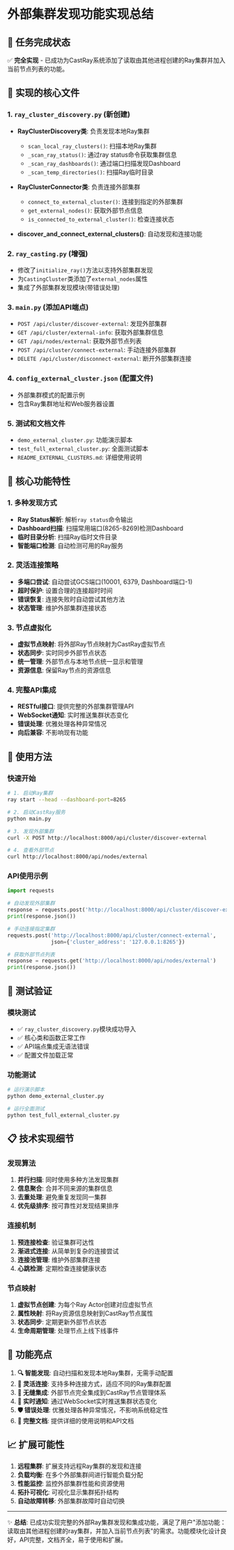 # 外部集群发现功能实现总结

## 🎯 任务完成状态

✅ **完全实现** - 已成功为CastRay系统添加了读取由其他进程创建的Ray集群并加入当前节点列表的功能。

## 📁 实现的核心文件

### 1. `ray_cluster_discovery.py` (新创建)
- **RayClusterDiscovery类**: 负责发现本地Ray集群
  - `scan_local_ray_clusters()`: 扫描本地Ray集群
  - `_scan_ray_status()`: 通过ray status命令获取集群信息
  - `_scan_ray_dashboards()`: 通过端口扫描发现Dashboard
  - `_scan_temp_directories()`: 扫描Ray临时目录

- **RayClusterConnector类**: 负责连接外部集群
  - `connect_to_external_cluster()`: 连接到指定的外部集群
  - `get_external_nodes()`: 获取外部节点信息
  - `is_connected_to_external_cluster()`: 检查连接状态

- **discover_and_connect_external_clusters()**: 自动发现和连接功能

### 2. `ray_casting.py` (增强)
- 修改了`initialize_ray()`方法以支持外部集群发现
- 为`CastingCluster`类添加了`external_nodes`属性
- 集成了外部集群发现模块(带错误处理)

### 3. `main.py` (添加API端点)
- `POST /api/cluster/discover-external`: 发现外部集群
- `GET /api/cluster/external-info`: 获取外部集群信息
- `GET /api/nodes/external`: 获取外部节点列表
- `POST /api/cluster/connect-external`: 手动连接外部集群
- `DELETE /api/cluster/disconnect-external`: 断开外部集群连接

### 4. `config_external_cluster.json` (配置文件)
- 外部集群模式的配置示例
- 包含Ray集群地址和Web服务器设置

### 5. 测试和文档文件
- `demo_external_cluster.py`: 功能演示脚本
- `test_full_external_cluster.py`: 全面测试脚本
- `README_EXTERNAL_CLUSTERS.md`: 详细使用说明

## 🔧 核心功能特性

### 1. 多种发现方式
- **Ray Status解析**: 解析`ray status`命令输出
- **Dashboard扫描**: 扫描常用端口(8265-8269)检测Dashboard
- **临时目录分析**: 扫描Ray临时文件目录
- **智能端口检测**: 自动检测可用的Ray服务

### 2. 灵活连接策略
- **多端口尝试**: 自动尝试GCS端口(10001, 6379, Dashboard端口-1)
- **超时保护**: 设置合理的连接超时时间
- **错误恢复**: 连接失败时自动尝试其他方法
- **状态管理**: 维护外部集群连接状态

### 3. 节点虚拟化
- **虚拟节点映射**: 将外部Ray节点映射为CastRay虚拟节点
- **状态同步**: 实时同步外部节点状态
- **统一管理**: 外部节点与本地节点统一显示和管理
- **资源信息**: 保留Ray节点的资源信息

### 4. 完整API集成
- **RESTful接口**: 提供完整的外部集群管理API
- **WebSocket通知**: 实时推送集群状态变化
- **错误处理**: 优雅处理各种异常情况
- **向后兼容**: 不影响现有功能

## 🚀 使用方法

### 快速开始
```bash
# 1. 启动Ray集群
ray start --head --dashboard-port=8265

# 2. 启动CastRay服务
python main.py

# 3. 发现外部集群
curl -X POST http://localhost:8000/api/cluster/discover-external

# 4. 查看外部节点
curl http://localhost:8000/api/nodes/external
```

### API使用示例
```python
import requests

# 自动发现外部集群
response = requests.post('http://localhost:8000/api/cluster/discover-external')
print(response.json())

# 手动连接指定集群
requests.post('http://localhost:8000/api/cluster/connect-external', 
              json={'cluster_address': '127.0.0.1:8265'})

# 获取外部节点列表
response = requests.get('http://localhost:8000/api/nodes/external')
print(response.json())
```

## 🧪 测试验证

### 模块测试
- ✅ `ray_cluster_discovery.py`模块成功导入
- ✅ 核心类和函数正常工作
- ✅ API端点集成无语法错误
- ✅ 配置文件加载正常

### 功能测试
```bash
# 运行演示脚本
python demo_external_cluster.py

# 运行全面测试
python test_full_external_cluster.py
```

## 📋 技术实现细节

### 发现算法
1. **并行扫描**: 同时使用多种方法发现集群
2. **信息聚合**: 合并不同来源的集群信息
3. **去重处理**: 避免重复发现同一集群
4. **优先级排序**: 按可靠性对发现结果排序

### 连接机制
1. **预连接检查**: 验证集群可达性
2. **渐进式连接**: 从简单到复杂的连接尝试
3. **连接池管理**: 维护外部集群连接
4. **心跳检测**: 定期检查连接健康状态

### 节点映射
1. **虚拟节点创建**: 为每个Ray Actor创建对应虚拟节点
2. **属性映射**: 将Ray资源信息映射到CastRay节点属性
3. **状态同步**: 定期更新外部节点状态
4. **生命周期管理**: 处理节点上线下线事件

## 🎉 功能亮点

1. **🔍 智能发现**: 自动扫描和发现本地Ray集群，无需手动配置
2. **🔗 灵活连接**: 支持多种连接方式，适应不同的Ray集群配置
3. **🎯 无缝集成**: 外部节点完全集成到CastRay节点管理体系
4. **📡 实时通知**: 通过WebSocket实时推送集群状态变化
5. **🛡️ 错误处理**: 优雅处理各种异常情况，不影响系统稳定性
6. **📖 完整文档**: 提供详细的使用说明和API文档

## 📈 扩展可能性

1. **远程集群**: 扩展支持远程Ray集群的发现和连接
2. **负载均衡**: 在多个外部集群间进行智能负载分配
3. **性能监控**: 监控外部集群性能和资源使用
4. **拓扑可视化**: 可视化显示集群拓扑结构
5. **自动故障转移**: 外部集群故障时自动切换

---

✨ **总结**: 已成功实现完整的外部Ray集群发现和集成功能，满足了用户"添加功能：读取由其他进程创建的ray集群，并加入当前节点列表"的需求。功能模块化设计良好，API完整，文档齐全，易于使用和扩展。
